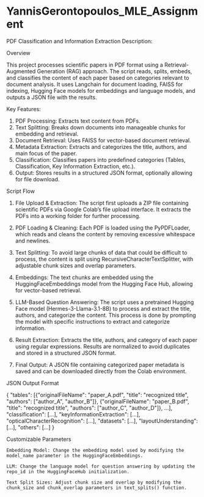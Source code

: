 # YannisGerontopoulos_MLE_Assignment

PDF Classification and Information Extraction
Description:

Overview

This project processes scientific papers in PDF format using a Retrieval-Augmented Generation (RAG) approach. The script reads, splits, embeds, and classifies the content of each paper based on categories relevant to document analysis. It uses Langchain for document loading, FAISS for indexing, Hugging Face models for embeddings and language models, and outputs a JSON file with the results.

Key Features:

1)    PDF Processing: Extracts text content from PDFs.
2)    Text Splitting: Breaks down documents into manageable chunks for embedding and retrieval.
3)    Document Retrieval: Uses FAISS for vector-based document retrieval.
4)    Metadata Extraction: Extracts and categorizes the title, authors, and main focus of the paper.
5)    Classification: Classifies papers into predefined categories (Tables, Classification, Key Information Extraction, etc.).
6)    Output: Stores results in a structured JSON format, optionally allowing for file download.

Script Flow

1)    File Upload & Extraction:
        The script first uploads a ZIP file containing scientific PDFs via Google Colab’s file upload interface.
        It extracts the PDFs into a working folder for further processing.

2)    PDF Loading & Cleaning:
        Each PDF is loaded using the PyPDFLoader, which reads and cleans the content by removing excessive whitespace and newlines.

3)    Text Splitting:
        To avoid large chunks of data that could be difficult to process, the content is split using RecursiveCharacterTextSplitter, with adjustable chunk sizes and overlap parameters.

4)    Embeddings:
        The text chunks are embedded using the HuggingFaceEmbeddings model from the Hugging Face Hub, allowing for vector-based retrieval.

5)    LLM-Based Question Answering:
        The script uses a pretrained Hugging Face model (Hermes-3-Llama-3.1-8B) to process and extract the title, authors, and categorize the content.
        This process is done by prompting the model with specific instructions to extract and categorize information.

6)    Result Extraction:
        Extracts the title, authors, and category of each paper using regular expressions.
        Results are normalized to avoid duplicates and stored in a structured JSON format.

7)    Final Output:
        A JSON file containing categorized paper metadata is saved and can be downloaded directly from the Colab environment.

JSON Output Format

{
  "tables": [{"originalFileName": "paper_A.pdf", "title": "recognized title", "authors": ["author_A", "author_B"]},
            {"originalFileName": "paper_B.pdf", "title": "recognized title", "authors": ["author_C", "author_D"]},
            ...],
  "classification": [...],
  "keyInformationExtraction": [...],
  "opticalCharacterRecognition": [...],
  "datasets": [...],
  "layoutUnderstanding": [...],
  "others": [...]
}

Customizable Parameters

    Embedding Model: Change the embedding model used by modifying the model_name parameter in the HuggingFaceEmbeddings.

    LLM: Change the language model for question answering by updating the repo_id in the HuggingFaceHub initialization.

    Text Split Sizes: Adjust chunk size and overlap by modifying the chunk_size and chunk_overlap parameters in text_splits() function.
